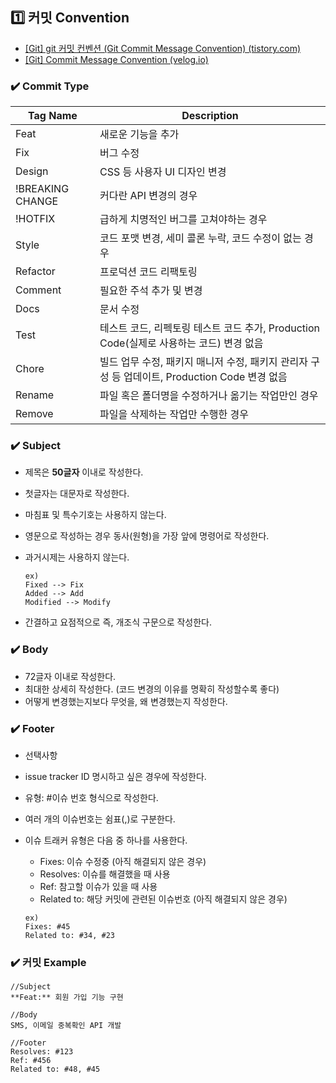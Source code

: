 ## 1️⃣ 커밋 Convention

- [[Git] git 커밋 컨벤션 (Git Commit Message Convention) (tistory.com)](https://aroundlena.tistory.com/55?category=740019)
- [[Git] Commit Message Convention (velog.io)](https://velog.io/@archivvonjang/Git-Commit-Message-Convention)

### ✔️ Commit Type

| Tag Name | Description |
| --- | --- |
| Feat | 새로운 기능을 추가 |
| Fix | 버그 수정 |
| Design | CSS 등 사용자 UI 디자인 변경 |
| !BREAKING CHANGE | 커다란 API 변경의 경우 |
| !HOTFIX | 급하게 치명적인 버그를 고쳐야하는 경우 |
| Style | 코드 포맷 변경, 세미 콜론 누락, 코드 수정이 없는 경우 |
| Refactor | 프로덕션 코드 리팩토링 |
| Comment | 필요한 주석 추가 및 변경 |
| Docs | 문서 수정 |
| Test | 테스트 코드, 리펙토링 테스트 코드 추가, Production Code(실제로 사용하는 코드) 변경 없음 |
| Chore | 빌드 업무 수정, 패키지 매니저 수정, 패키지 관리자 구성 등 업데이트, Production Code 변경 없음 |
| Rename | 파일 혹은 폴더명을 수정하거나 옮기는 작업만인 경우 |
| Remove | 파일을 삭제하는 작업만 수행한 경우 |

### ✔️ Subject

- 제목은 **50글자** 이내로 작성한다.
- 첫글자는 대문자로 작성한다.
- 마침표 및 특수기호는 사용하지 않는다.
- 영문으로 작성하는 경우 동사(원형)을 가장 앞에 명령어로 작성한다.
- 과거시제는 사용하지 않는다.
    
    ```
    ex)
    Fixed --> Fix
    Added --> Add
    Modified --> Modify
    ```
    
- 간결하고 요점적으로 즉, 개조식 구문으로 작성한다.

### ✔️ Body

- 72글자 이내로 작성한다.
- 최대한 상세히 작성한다. (코드 변경의 이유를 명확히 작성할수록 좋다)
- 어떻게 변경했는지보다 무엇을, 왜 변경했는지 작성한다.

### ✔️ Footer

- 선택사항
- issue tracker ID 명시하고 싶은 경우에 작성한다.
- 유형: #이슈 번호 형식으로 작성한다.
- 여러 개의 이슈번호는 쉼표(,)로 구분한다.
- 이슈 트래커 유형은 다음 중 하나를 사용한다.
    - Fixes: 이슈 수정중 (아직 해결되지 않은 경우)
    - Resolves: 이슈를 해결했을 때 사용
    - Ref: 참고할 이슈가 있을 때 사용
    - Related to: 해당 커밋에 관련된 이슈번호 (아직 해결되지 않은 경우)
    
    ```
    ex)
    Fixes: #45 
    Related to: #34, #23
    ```
    

### ✔️ 커밋 Example

```
//Subject
**Feat:** 회원 가입 기능 구현

//Body
SMS, 이메일 중복확인 API 개발

//Footer
Resolves: #123
Ref: #456
Related to: #48, #45
```
